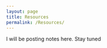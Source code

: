 ```yaml
---
layout: page
title: Resources
permalink: /Resources/
---
```

I will be posting notes here. Stay tuned